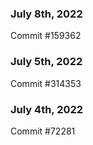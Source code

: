 ### July 8th, 2022

Commit #159362

### July 5th, 2022

Commit #314353


### July 4th, 2022

Commit #72281
